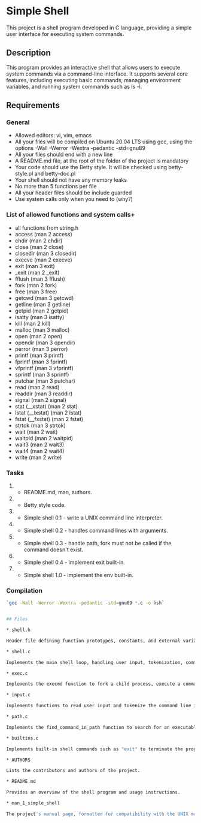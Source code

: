 # Simple Shell

This project is a shell program developed in C language, providing a simple user interface for executing system commands.

## Description

This program provides an interactive shell that allows users to execute system commands via a command-line interface. 
It supports several core features, including executing basic commands, managing environment variables, and running system commands such as ls -l.

## Requirements 

### General

* Allowed editors: vi, vim, emacs
* All your files will be compiled on Ubuntu 20.04 LTS using gcc, using the options -Wall -Werror -Wextra -pedantic -std=gnu89
* All your files should end with a new line
* A README.md file, at the root of the folder of the project is mandatory
* Your code should use the Betty style. It will be checked using betty-style.pl and betty-doc.pl
* Your shell should not have any memory leaks
* No more than 5 functions per file
* All your header files should be include guarded
* Use system calls only when you need to (why?)

### List of allowed functions and system calls+

* all functions from string.h
* access (man 2 access)
* chdir (man 2 chdir)
* close (man 2 close)
* closedir (man 3 closedir)
* execve (man 2 execve)
* exit (man 3 exit)
* _exit (man 2 _exit)
* fflush (man 3 fflush)
* fork (man 2 fork)
* free (man 3 free)
* getcwd (man 3 getcwd)
* getline (man 3 getline)
* getpid (man 2 getpid)
* isatty (man 3 isatty)
* kill (man 2 kill)
* malloc (man 3 malloc)
* open (man 2 open)
* opendir (man 3 opendir)
* perror (man 3 perror)
* printf (man 3 printf)
* fprintf (man 3 fprintf)
* vfprintf (man 3 vfprintf)
* sprintf (man 3 sprintf)
* putchar (man 3 putchar)
* read (man 2 read)
* readdir (man 3 readdir)
* signal (man 2 signal)
* stat (__xstat) (man 2 stat)
* lstat (__lxstat) (man 2 lstat)
* fstat (__fxstat) (man 2 fstat)
* strtok (man 3 strtok)
* wait (man 2 wait)
* waitpid (man 2 waitpid)
* wait3 (man 2 wait3)
* wait4 (man 2 wait4)
* write (man 2 write)

### Tasks

1. - README.md, man, authors.
2. - Betty style code.
3. - Simple shell 0.1 - write a UNIX command line interpreter.
4. - Simple shell 0.2 - handles command lines with arguments.
5. - Simple shell 0.3 - handle path, fork must not be called if the command doesn't exist.
6. - Simple shell 0.4 - implement exit built-in.
7. - Simple shell 1.0 - implement the env built-in.

### Compilation

```bash
`gcc -Wall -Werror -Wextra -pedantic -std=gnu89 *.c -o hsh`


## Files

* shell.h 

Header file defining function prototypes, constants, and external variables for the shell program, including input handling, command execution, and built-in commands.

* shell.c

Implements the main shell loop, handling user input, tokenization, command execution, and built-in command handling in an interactive shell.

* exec.c

Implements the execmd function to fork a child process, execute a command using execve, and handle errors if the command is not found.

* input.c

Implements functions to read user input and tokenize the command line into an array of arguments, handling memory allocation and token parsing.

* path.c

Implements the find_command_in_path function to search for an executable command in the directories listed in the PATH environment variable.

* builtins.c

Implements built-in shell commands such as "exit" to terminate the program and "env" to print all environment variables, along with handling of these commands.

* AUTHORS

Lists the contributors and authors of the project.

* README.md

Provides an overview of the shell program and usage instructions.

* man_1_simple_shell

The project's manual page, formatted for compatibility with the UNIX man command, provides detailed documentation on how to use the shell, including available commands and options.

